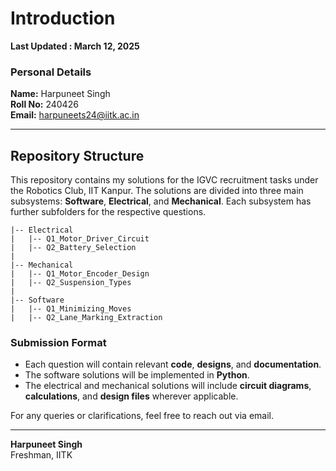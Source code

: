 # Introduction

**Last Updated : March 12, 2025**  

### Personal Details
**Name:** Harpuneet Singh  
**Roll No:** 240426  
**Email:** harpuneets24@iitk.ac.in   

---

## Repository Structure
This repository contains my solutions for the IGVC recruitment tasks under the Robotics Club, IIT Kanpur. The solutions are divided into three main subsystems: **Software**, **Electrical**, and **Mechanical**. Each subsystem has further subfolders for the respective questions.

```
|-- Electrical
|   |-- Q1_Motor_Driver_Circuit
|   |-- Q2_Battery_Selection
|
|-- Mechanical
|   |-- Q1_Motor_Encoder_Design
|   |-- Q2_Suspension_Types
|
|-- Software
|   |-- Q1_Minimizing_Moves
|   |-- Q2_Lane_Marking_Extraction
```

### Submission Format
- Each question will contain relevant **code**, **designs**, and **documentation**.
- The software solutions will be implemented in **Python**.
- The electrical and mechanical solutions will include **circuit diagrams**, **calculations**, and **design files** wherever applicable.

For any queries or clarifications, feel free to reach out via email.

---

**Harpuneet Singh**  
Freshman, IITK
